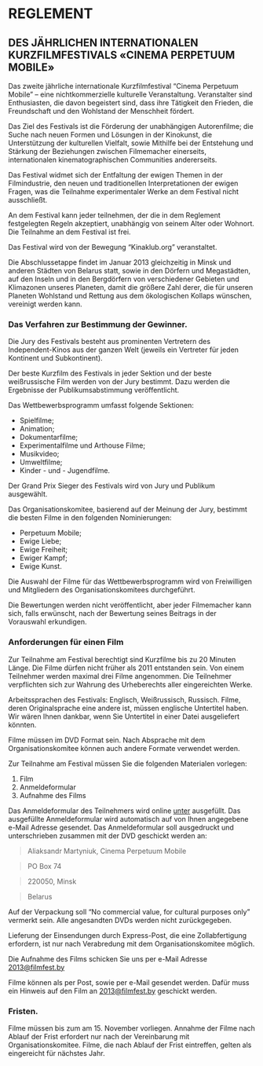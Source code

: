 REGLEMENT 
===================
DES JÄHRLICHEN INTERNATIONALEN KURZFILMFESTIVALS «CINEMA PERPETUUM MOBILE» 
---------------

Das zweite jährliche internationale Kurzfilmfestival “Cinema Perpetuum Mobile” – eine nichtkommerzielle kulturelle Veranstaltung. Veranstalter sind Enthusiasten, die davon begeistert sind, dass ihre Tätigkeit den Frieden, die Freundschaft und den Wohlstand der Menschheit fördert. 

Das Ziel des Festivals ist die Förderung der unabhängigen Autorenfilme; die Suche nach neuen Formen und Lösungen in der Kinokunst, die Unterstützung der kulturellen Vielfalt, sowie Mithilfe bei der Entstehung und Stärkung der Beziehungen zwischen Filmemacher einerseits, internationalen kinematographischen Communities andererseits.

Das Festival widmet sich der Entfaltung der ewigen Themen in der Filmindustrie, den neuen und traditionellen Interpretationen der ewigen Fragen, was die Teilnahme experimentaler Werke an dem Festival nicht ausschließt.

An dem Festival kann jeder teilnehmen, der die in dem Reglement festgelegten Regeln akzeptiert, unabhängig von seinem Alter oder Wohnort. Die Teilnahme an dem Festival ist frei.

Das Festival wird von der Bewegung “Kinaklub.org” veranstaltet.

Die Abschlussetappe findet im Januar 2013 gleichzeitig in Minsk und anderen Städten von Belarus statt, sowie in den Dörfern und Megastädten, auf den Inseln und in den Bergdörfern von verschiedener Gebieten und Klimazonen unseres Planeten, damit die größere Zahl derer, die für unseren Planeten Wohlstand und Rettung aus dem ökologischen Kollaps wünschen, vereinigt werden kann.

### Das Verfahren zur Bestimmung der Gewinner.

Die Jury des Festivals besteht aus prominenten Vertretern des Independent-Kinos aus der ganzen Welt (jeweils ein Vertreter für jeden Kontinent und Subkontinent). 

Der beste Kurzfilm des Festivals in jeder Sektion und der beste weißrussische Film werden von der Jury bestimmt. Dazu werden die Ergebnisse der Publikumsabstimmung veröffentlicht.

Das Wettbewerbsprogramm umfasst folgende Sektionen:

* Spielfilme;
* Animation;
* Dokumentarfilme; 
* Experimentalfilme und Arthouse Filme; 
* Musikvideo;
* Umweltfilme;
* Kinder - und - Jugendfilme.

Der Grand Prix Sieger des Festivals wird von Jury und Publikum ausgewählt.

Das Organisationskomitee, basierend auf der Meinung der Jury, bestimmt die besten Filme in den folgenden Nominierungen:

* Perpetuum Mobile;
* Ewige Liebe;
* Ewige Freiheit;
* Ewiger Kampf;
* Ewige Kunst.

Die Auswahl der Filme für das Wettbewerbsprogramm wird von Freiwilligen und Mitgliedern des Organisationskomitees durchgeführt. 


Die Bewertungen werden nicht veröffentlicht, aber jeder Filmemacher kann sich, falls erwünscht, nach der Bewertung seines Beitrags in der Vorauswahl erkundigen. 

### Anforderungen für einen Film

Zur Teilnahme am Festival berechtigt sind Kurzfilme bis zu 20 Minuten Länge. Die Filme dürfen nicht früher als 2011 entstanden sein. Von einem Teilnehmer werden maximal drei Filme angenommen. Die Teilnehmer verpflichten sich zur Wahrung des Urheberechts aller eingereichten Werke.

Arbeitssprachen des Festivals: Englisch, Weißrussisch, Russisch. Filme, deren Originalsprache  eine andere ist, müssen englische Untertitel haben. Wir wären Ihnen dankbar, wenn Sie Untertitel in einer Datei ausgeliefert könnten.

Filme müssen im DVD Format sein. Nach Absprache mit dem Organisationskomitee können auch andere Formate verwendet werden.

Zur Teilnahme am Festival müssen Sie die folgenden Materialen vorlegen:

1. Film 
2. Anmeldeformular
3. Aufnahme des Films 

Das Anmeldeformular des Teilnehmers wird online [unter]( http://filmfest.by/2013/submit/ ) ausgefüllt. Das ausgefüllte Anmeldeformular wird automatisch auf von Ihnen angegebene e-Mail Adresse gesendet. Das Anmeldeformular soll ausgedruckt und unterschrieben zusammen mit der DVD geschickt werden an:  

>Aliaksandr Martyniuk, Cinema Perpetuum Mobile

>PO Box 74

>220050, Minsk

>Belarus 

Auf der Verpackung soll “No commercial value, for cultural purposes only” vermerkt sein. Alle angesandten DVDs werden nicht zurückgegeben.

Lieferung der Einsendungen durch Express-Post, die eine Zollabfertigung erfordern, ist nur nach Verabredung mit dem Organisationskomitee möglich.

Die Aufnahme des Films  schicken Sie uns per e-Mail Adresse 2013@filmfest.by

Filme können als per Post, sowie per e-Mail gesendet werden. Dafür muss ein Hinweis auf den Film an 2013@filmfest.by geschickt werden.

### Fristen.

Filme müssen bis zum am 15. November vorliegen. Annahme der Filme nach Ablauf der Frist erfordert nur nach der Vereinbarung mit Organisationskomitee.
Filme, die nach Ablauf der Frist eintreffen, gelten als eingereicht für nächstes Jahr.
 